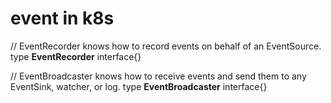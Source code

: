 # event in k8s

// EventRecorder knows how to record events on behalf of an EventSource.
type **EventRecorder** interface{}

// EventBroadcaster knows how to receive events and send them to any EventSink, watcher, or log.
type **EventBroadcaster** interface{}